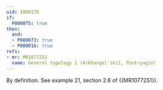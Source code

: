 ```yaml
---
uid: I000176
if:
  P000075: true
then:
  and:
  - P000073: true
  - P000016: true
refs:
- mr: MR1077251
  name: General topology I (Arkhangelʹskiĭ, Pontryagin)
---
```


By definition.
See example 21, section 2.6 of {{MR1077251}}.

